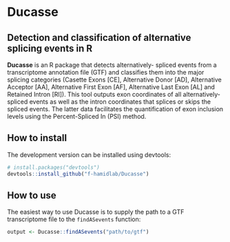 # **Ducasse**

## Detection and classification of alternative splicing events in R

**Ducasse** is an R package that detects alternatively-
spliced events from a transcriptome annotation file (GTF) and classifies them into
the major splicing categories (Casette Exons [CE], Alternative Donor [AD],
Alternative Acceptor [AA], Alternative First Exon [AF], Alternative Last Exon [AL]
and Retained Intron [RI]). This tool outputs exon coordinates of all alternatively-
spliced events as well as the intron coordinates that splices or skips the
spliced events. The latter data facilitates the quantification of exon
inclusion levels using the Percent-Spliced In (PSI) method.
  
## How to install
The development version can be installed using devtools:
```r
# install.packages("devtools")
devtools::install_github("f-hamidlab/Ducasse")
```

## How to use

The easiest way to use Ducasse is to supply the path to a GTF transcriptome
file to the `findASevents` function:

```r
output <- Ducasse::findASevents("path/to/gtf")
```
